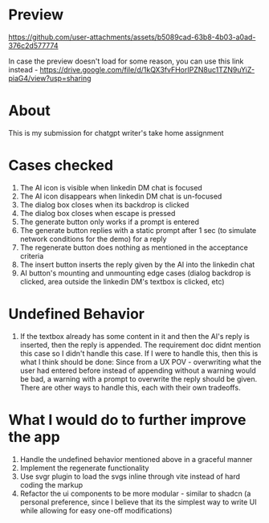 # Preview

https://github.com/user-attachments/assets/b5089cad-63b8-4b03-a0ad-376c2d577774

In case the preview doesn't load for some reason, you can use this link
instead -
https://drive.google.com/file/d/1kQX3fvFHorIPZN8uc1TZN9uYiZ-piaG4/view?usp=sharing

# About

This is my submission for chatgpt writer's take home assignment

# Cases checked

1. The AI icon is visible when linkedin DM chat is focused
1. The AI icon disappears when linkedin DM chat is un-focused
1. The dialog box closes when its backdrop is clicked
1. The dialog box closes when escape is pressed
1. The generate button only works if a prompt is entered
1. The generate button replies with a static prompt after 1 sec (to simulate
   network conditions for the demo) for a reply
1. The regenerate button does nothing as mentioned in the acceptance criteria
1. The insert button inserts the reply given by the AI into the linkedin chat
1. AI button's mounting and unmounting edge cases (dialog backdrop is clicked,
   area outside the linkedin DM's textbox is clicked, etc)

# Undefined Behavior

1. If the textbox already has some content in it and then the AI's reply is
   inserted, then the reply is appended. The requirement doc didnt mention this
   case so I didn't handle this case. If I were to handle this, then this is
   what I think should be done: Since from a UX POV - overwriting what the user
   had entered before instead of appending without a warning would be bad, a
   warning with a prompt to overwrite the reply should be given. There are other
   ways to handle this, each with their own tradeoffs.

# What I would do to further improve the app

1. Handle the undefined behavior mentioned above in a graceful manner
1. Implement the regenerate functionality
1. Use svgr plugin to load the svgs inline through vite instead of hard coding
   the markup
1. Refactor the ui components to be more modular - similar to shadcn (a personal
   preference, since I believe that its the simplest way to write UI while
   allowing for easy one-off modifications)
